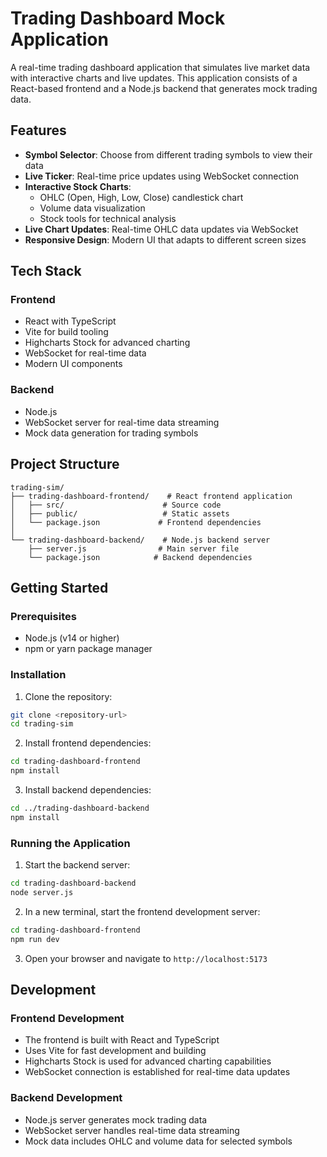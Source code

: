 # Trading Dashboard Mock Application

A real-time trading dashboard application that simulates live market data with interactive charts and live updates. This application consists of a React-based frontend and a Node.js backend that generates mock trading data.

## Features

- **Symbol Selector**: Choose from different trading symbols to view their data
- **Live Ticker**: Real-time price updates using WebSocket connection
- **Interactive Stock Charts**: 
  - OHLC (Open, High, Low, Close) candlestick chart
  - Volume data visualization
  - Stock tools for technical analysis
- **Live Chart Updates**: Real-time OHLC data updates via WebSocket
- **Responsive Design**: Modern UI that adapts to different screen sizes

## Tech Stack

### Frontend
- React with TypeScript
- Vite for build tooling
- Highcharts Stock for advanced charting
- WebSocket for real-time data
- Modern UI components

### Backend
- Node.js
- WebSocket server for real-time data streaming
- Mock data generation for trading symbols

## Project Structure

```
trading-sim/
├── trading-dashboard-frontend/    # React frontend application
│   ├── src/                      # Source code
│   ├── public/                   # Static assets
│   └── package.json             # Frontend dependencies
│
└── trading-dashboard-backend/    # Node.js backend server
    ├── server.js                # Main server file
    └── package.json            # Backend dependencies
```

## Getting Started

### Prerequisites
- Node.js (v14 or higher)
- npm or yarn package manager

### Installation

1. Clone the repository:
```bash
git clone <repository-url>
cd trading-sim
```

2. Install frontend dependencies:
```bash
cd trading-dashboard-frontend
npm install
```

3. Install backend dependencies:
```bash
cd ../trading-dashboard-backend
npm install
```

### Running the Application

1. Start the backend server:
```bash
cd trading-dashboard-backend
node server.js
```

2. In a new terminal, start the frontend development server:
```bash
cd trading-dashboard-frontend
npm run dev
```

3. Open your browser and navigate to `http://localhost:5173`

## Development

### Frontend Development
- The frontend is built with React and TypeScript
- Uses Vite for fast development and building
- Highcharts Stock is used for advanced charting capabilities
- WebSocket connection is established for real-time data updates

### Backend Development
- Node.js server generates mock trading data
- WebSocket server handles real-time data streaming
- Mock data includes OHLC and volume data for selected symbols

